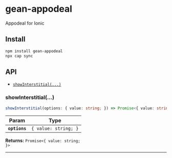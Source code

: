 # gean-appodeal

Appodeal for Ionic

## Install

```bash
npm install gean-appodeal
npx cap sync
```

## API

<docgen-index>

* [`showInterstitial(...)`](#showinterstitial)

</docgen-index>

<docgen-api>
<!--Update the source file JSDoc comments and rerun docgen to update the docs below-->

### showInterstitial(...)

```typescript
showInterstitial(options: { value: string; }) => Promise<{ value: string; }>
```

| Param         | Type                            |
| ------------- | ------------------------------- |
| **`options`** | <code>{ value: string; }</code> |

**Returns:** <code>Promise&lt;{ value: string; }&gt;</code>

--------------------

</docgen-api>
